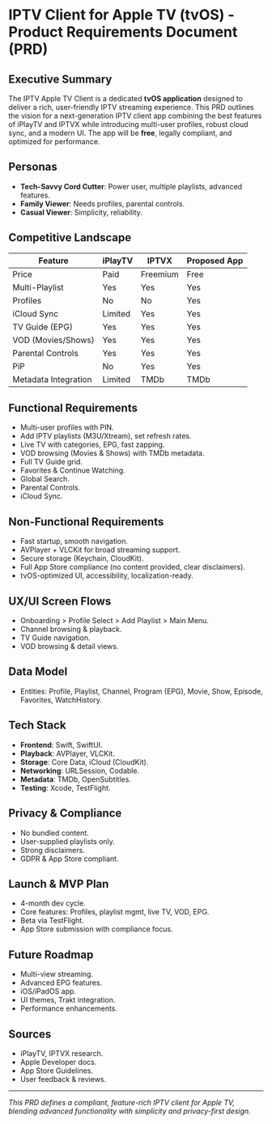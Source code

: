 
# IPTV Client for Apple TV (tvOS) - Product Requirements Document (PRD)

## Executive Summary
The IPTV Apple TV Client is a dedicated **tvOS application** designed to deliver a rich, user-friendly IPTV streaming experience. This PRD outlines the vision for a next-generation IPTV client app combining the best features of iPlayTV and IPTVX while introducing multi-user profiles, robust cloud sync, and a modern UI. The app will be **free**, legally compliant, and optimized for performance.

## Personas
- **Tech-Savvy Cord Cutter**: Power user, multiple playlists, advanced features.
- **Family Viewer**: Needs profiles, parental controls.
- **Casual Viewer**: Simplicity, reliability.

## Competitive Landscape
| Feature              | iPlayTV     | IPTVX       | Proposed App |
|----------------------|-------------|-------------|--------------|
| Price                | Paid        | Freemium    | Free         |
| Multi-Playlist       | Yes         | Yes         | Yes          |
| Profiles             | No          | No          | Yes          |
| iCloud Sync          | Limited     | Yes         | Yes          |
| TV Guide (EPG)       | Yes         | Yes         | Yes          |
| VOD (Movies/Shows)   | Yes         | Yes         | Yes          |
| Parental Controls    | Yes         | Yes         | Yes          |
| PiP                  | No          | Yes         | Yes          |
| Metadata Integration | Limited     | TMDb        | TMDb         |

## Functional Requirements
- Multi-user profiles with PIN.
- Add IPTV playlists (M3U/Xtream), set refresh rates.
- Live TV with categories, EPG, fast zapping.
- VOD browsing (Movies & Shows) with TMDb metadata.
- Full TV Guide grid.
- Favorites & Continue Watching.
- Global Search.
- Parental Controls.
- iCloud Sync.

## Non-Functional Requirements
- Fast startup, smooth navigation.
- AVPlayer + VLCKit for broad streaming support.
- Secure storage (Keychain, CloudKit).
- Full App Store compliance (no content provided, clear disclaimers).
- tvOS-optimized UI, accessibility, localization-ready.

## UX/UI Screen Flows
- Onboarding > Profile Select > Add Playlist > Main Menu.
- Channel browsing & playback.
- TV Guide navigation.
- VOD browsing & detail views.

## Data Model
- Entities: Profile, Playlist, Channel, Program (EPG), Movie, Show, Episode, Favorites, WatchHistory.

## Tech Stack
- **Frontend**: Swift, SwiftUI.
- **Playback**: AVPlayer, VLCKit.
- **Storage**: Core Data, iCloud (CloudKit).
- **Networking**: URLSession, Codable.
- **Metadata**: TMDb, OpenSubtitles.
- **Testing**: Xcode, TestFlight.

## Privacy & Compliance
- No bundled content.
- User-supplied playlists only.
- Strong disclaimers.
- GDPR & App Store compliant.

## Launch & MVP Plan
- 4-month dev cycle.
- Core features: Profiles, playlist mgmt, live TV, VOD, EPG.
- Beta via TestFlight.
- App Store submission with compliance focus.

## Future Roadmap
- Multi-view streaming.
- Advanced EPG features.
- iOS/iPadOS app.
- UI themes, Trakt integration.
- Performance enhancements.

## Sources
- iPlayTV, IPTVX research.
- Apple Developer docs.
- App Store Guidelines.
- User feedback & reviews.

---
*This PRD defines a compliant, feature-rich IPTV client for Apple TV, blending advanced functionality with simplicity and privacy-first design.*
